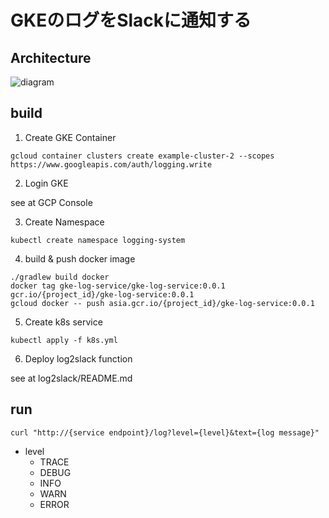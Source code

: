 # GKEのログをSlackに通知する

## Architecture

![diagram](https://raw.githubusercontent.com/keitaro_1020/gke-log-to-slack-example/webproxy/architecture.png)

## build

1. Create GKE Container

```
gcloud container clusters create example-cluster-2 --scopes https://www.googleapis.com/auth/logging.write
```

2. Login GKE

see at GCP Console

3. Create Namespace

```
kubectl create namespace logging-system
```

4. build & push docker image

```
./gradlew build docker
docker tag gke-log-service/gke-log-service:0.0.1 gcr.io/{project_id}/gke-log-service:0.0.1
gcloud docker -- push asia.gcr.io/{project_id}/gke-log-service:0.0.1
```

5. Create k8s service

```
kubectl apply -f k8s.yml
```

6. Deploy log2slack function

see at log2slack/README.md

## run

```
curl "http://{service endpoint}/log?level={level}&text={log message}"
```

- level
    - TRACE
    - DEBUG
    - INFO
    - WARN
    - ERROR